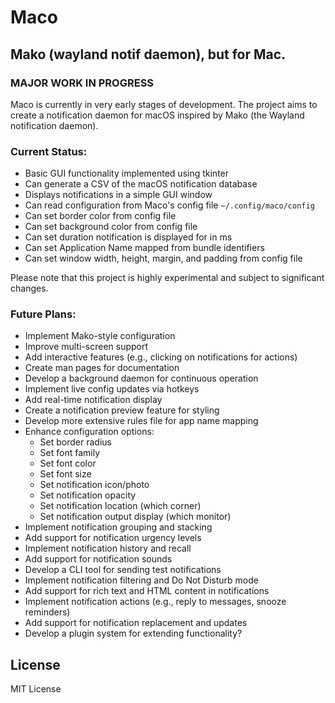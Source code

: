# Maco
## Mako (wayland notif daemon), but for Mac.

### MAJOR WORK IN PROGRESS

Maco is currently in very early stages of development. The project aims to create a notification daemon for macOS inspired by Mako (the Wayland notification daemon).

### Current Status:
- Basic GUI functionality implemented using tkinter
- Can generate a CSV of the macOS notification database
- Displays notifications in a simple GUI window
- Can read configuration from Maco's config file `~/.config/maco/config`
- Can set border color from config file
- Can set background color from config file
- Can set duration notification is displayed for in ms
- Can set Application Name mapped from bundle identifiers
- Can set window width, height, margin, and padding from config file

Please note that this project is highly experimental and subject to significant changes.

### Future Plans:
- Implement Mako-style configuration
- Improve multi-screen support
- Add interactive features (e.g., clicking on notifications for actions)
- Create man pages for documentation
- Develop a background daemon for continuous operation
- Implement live config updates via hotkeys
- Add real-time notification display
- Create a notification preview feature for styling
- Develop more extensive rules file for app name mapping
- Enhance configuration options:
  - Set border radius
  - Set font family
  - Set font color
  - Set font size
  - Set notification icon/photo
  - Set notification opacity
  - Set notification location (which corner)
  - Set notification output display (which monitor)
- Implement notification grouping and stacking
- Add support for notification urgency levels
- Implement notification history and recall
- Add support for notification sounds
- Develop a CLI tool for sending test notifications
- Implement notification filtering and Do Not Disturb mode
- Add support for rich text and HTML content in notifications
- Implement notification actions (e.g., reply to messages, snooze reminders)
- Add support for notification replacement and updates
- Develop a plugin system for extending functionality?

## License
MIT License
